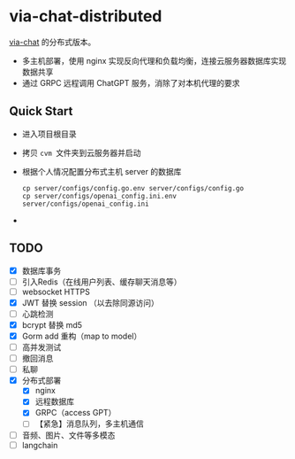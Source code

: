 # via-chat-distributed

[via-chat](https://github.com/Lenvia/via-chat) 的分布式版本。



- 多主机部署，使用 nginx 实现反向代理和负载均衡，连接云服务器数据库实现数据共享
- 通过 GRPC 远程调用 ChatGPT 服务，消除了对本机代理的要求





## Quick Start

- 进入项目根目录

- 拷贝  `cvm `文件夹到云服务器并启动

- 根据个人情况配置分布式主机 server 的数据库

  ```
  cp server/configs/config.go.env server/configs/config.go
  cp server/configs/openai_config.ini.env server/configs/openai_config.ini
  ```

- 





## TODO
- [x] 数据库事务
- [ ] 引入Redis（在线用户列表、缓存聊天消息等）
- [ ] websocket HTTPS
- [x] JWT 替换 session （以去除同源访问）
- [ ] 心跳检测
- [x] bcrypt 替换 md5
- [x] Gorm add 重构（map to model）
- [ ] 高并发测试
- [ ] 撤回消息
- [ ] 私聊
- [x] 分布式部署
  - [x] nginx
  - [x] 远程数据库
  - [x] GRPC（access GPT）
  - [ ] 【紧急】消息队列，多主机通信
- [ ] 音频、图片、文件等多模态
- [ ] langchain
